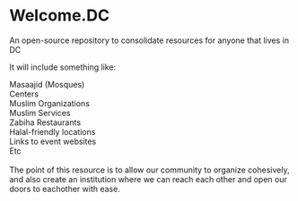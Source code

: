# Welcome.DC
An open-source repository to consolidate resources for anyone that lives in DC

It will include something like:

Masaajid (Mosques)
<br>
Centers
<br>
Muslim Organizations
<br>
Muslim Services
<br>
Zabiha Restaurants
<br>
Halal-friendly locations
<br>
Links to event websites
<br>
Etc
<br>
<br>
The point of this resource is to allow our community to organize cohesively, and also create an institution where we can reach each other and open our doors to eachother with ease.
